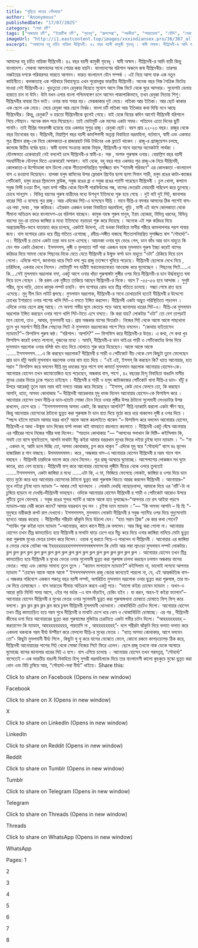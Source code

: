 ```yaml
---
title: "গুছিয়ে মায়ের পোঁদমারা"
author: "Anonymous"
publishedDate: "17/07/2025"
category: "সেরা চটি"
tags: ["অজাচার চটি", "ইরোটিক চটি", "গৃহবধূ", "গ্রুপসেক্স", "পরকীয়া", "পাছাচোদা", "বৌদি", "সেরা চটি"]
imageUrl: "http://i1.eastcontent.top/images/xxxindiansex.pro/36/367_all_and.jpg"
excerpt: "আমাদের বহু চর্চিত নায়িকা দীপ্তিদেবী। ৪২ বছর বয়সী কামুকী গৃহবধূ । স্বামী অক্ষম। দীপ্তিদেবী-র আদি বাড়ী কিন্তু বাংলাদেশ। সেকথা আপনাদের সাথে শেয়ার করা হয়নি। বাংলাদেশের বরিশাল অঞ্চলে জন্ম দীপ্তিদেবীর।..."
---
```


আমাদের বহু চর্চিত নায়িকা দীপ্তিদেবী। ৪২ বছর বয়সী কামুকী গৃহবধূ । স্বামী অক্ষম।
দীপ্তিদেবী-র আদি বাড়ী কিন্তু বাংলাদেশ। সেকথা আপনাদের সাথে শেয়ার করা হয়নি। বাংলাদেশের বরিশাল অঞ্চলে জন্ম দীপ্তিদেবীর। তারপর নব্বইয়ের দশকে পরিবারসহ ভারতে আগমন।
ভারত বাংলাদেশ যৌন সম্পর্ক । এই নিয়ে আসা যাক এক নতুন কাহিনীতে।
কলকাতাস্থ এক পরিবারে বিবাহসূত্রে এখন পুরোদস্তুর ভারতীয় দীপ্তিদেবী।
অনেক বছর নিজ পৈত্রিক ভিটেয় যাওয়া নেই দীপ্তিদেবী-র।
খুড়তুতো বোন রেনুকার বিয়েতে সুযোগ আসে নিজ ভিটে থেকে ঘুরে আসবার।
সুযোগটা হেলায় হারাতে চান না উনি।
উনি যখন এপার বাংলা পশ্চিমবঙ্গেণ চলে আসেন পাকাপাকিভাবে, তখন রেনুকা নিতান্ত শিশু।
দীপ্তিদেবীর বাবারা তিন ভাই। ওনার বাবা সবার বড়। মেঝকাকার দুই মেয়ে। লতিকা আর ইতিকা। আর ছোট কাকার এক ছেলে এক মেয়ে। মেয়ে রেনুকা আর ছেলে নির্ঝর। 
বাংলা চটি
লতিকা আর ইতিকার কথা দিব্যি মনে আছে দীপ্তিদেবীর। কিন্তু, রেনুকা? ও হয়তো দীপ্তিদেবীকে ভুলেই গেছে।
যাই হোক বিয়ের কদিন আগেই দীপ্তিদেবী বরিশালে গিয়ে পৌছান। অনেক কাল পরে গিয়েছেন। তাই মোটামুটি এক মাসের একটা সফর।
পতিদেব এতো দিনের ছুটি পাননি। তাই দীপ্তির সফরসঙ্গী হয়েছে তার একমাত্র সুপুত্র রাজু।
রেনুকা ছোট। বয়স প্রায় ২২-২৩ বছর।
রাজুর থেকে বছর তিনেকের বড়।
দীপ্তিদেবী, বিয়াল্লিশ বছর বয়সী কামপিপাসী অতৃপ্তা বিবাহিতা ভদ্রমহিলা, বর্তমানে, স্বামী এবং একমাত্র পুত্র শ্রীমান রাজু-কে নিয়ে কোলকাতা-র রাজারহাট নিউ টাউনের এক ফ্ল্যাটে থাকেন । রাজু-র গ্র্যাজুয়েশন চলছে, কলেজে দ্বিতীয় বর্ষের ছাত্র। স্বামী ব্যবসা সংক্রান্ত কাজে নিযুক্ত, দীপ্তিদেবী-র সাথে বয়সের অনেকটাই পার্থক্য । যৌনক্ষমতা একেবারেই নেই বললেই চলে দীপ্তিদেবী-র স্বামী-র। সরু , অশক্ত পুরুষাঙ্গ ওনার। বেয়াল্লিশ বছর বয়সী সহধর্মিনীকে যৌনসুখ দিতে একেবারেই অপারগ।
যাই হোক, বহু বছর পরে একমাত্র পুত্র রাজু-কে নিয়ে দীপ্তিদেবী, কোলকাতা-র উল্টোডাঙ্গা বাস ডিপো থেকে শীততাপনিয়ন্ত্রিত সুসজ্জিত বাস “শ্যামলী পরিবহণ” এর কোলকাতা -বাংলাদেশ বাস এ রওয়ানা দিয়েছেন।
হালকা হলুদ জমিনের উপর ফ্লোরাল প্রিন্টের ছাপা ছাপা সিফন শাড়ী, হলুদ রঙের কাটা-কাজের পেটিকোট, হলুদ রঙের স্লিভলেস ব্লাউজ, সবুজ রঙের ব্রা ও সবুজ রঙের প্যান্টি পরেছেন দীপ্তিদেবী । চুল খোলা, কপালে সবুজ বিন্দী চওড়া টিপ, নরম ফর্সা শরীর থেকে বিদেশী পারফিউমের গন্ধ, বাসের ভেতরটা মোহময়ী পরিবেশ করে তুলেছে। চোখে সানগ্লাস ।
বিভিন্ন বয়সের পুরুষ যাত্রীদের মধ্যে উশখুশ ইতিমধ্যে শুরু হয়ে গেছে । দুই বাই দুই সিট্, জানালার ধারের সিট্ এ বসেছে পুত্র রাজু। আর এদিকের সিট্-এ বসেছেন দীপ্তি । মানে দীপ্তি-র বসবার আসনের ঠিক পাশেই বাস-এর লম্বা ,অথচ , সরু করিডর। এইরকম একজন ডবকা বিবাহিতা ভদ্রমহিলা, থুড়ি , মাগী এই বাসে কোলকাতা থেকে সীমানা অতিক্রম করে বাংলাদেশ-এর বরিশাল যাচ্ছেন। কামুক বয়স্ক পুরুষ মানুষ, ইয়াং ছোকরা, বিভিন্ন ধরনের, বিভিন্ন বয়সের নুনু-রা তাদের জাঙ্গিয়া র মধ্যে ইতিমধ্যে নড়াচড়া শুরু করে দিয়েছে । অনেকে এই সরু করিডর দিয়ে অপ্রয়োজনীয়-ভাবে যাতায়াত করে চলেছে, একটাই উদ্দেশ্য, এই ডবকা বিবাহিতা মাগীর শরীরে কামলালসার পরশ পাবার জন্য। বাস যশোহর রোড ধরে তীব্র গতিতে এগোচ্ছে , রবীন্দ্র-সঙ্গীত বাজছে শীততাপনিয়ন্ত্রিত সুসজ্জিত বাস “সৌহার্দ্য”- এ। দীপ্তিদেবী র চোখে একটা তন্দ্রা ভাব চলে এসেছে। আচমকা ওনার ঘুম ভেঙে গেল, ডান কাঁধ আর ডান বাহুতে কি যেন শক্ত একটা ঠেকলো। ইসসসসস্, লুঙ্গী ও ফুলহাতা শার্ট পরা একজন বয়স্ক মুসলমান পুরুষ ইচ্ছা করেই বাসের করিডর দিয়ে সামনা থেকে পিছনের দিকে যেতে যেতে দীপ্তিদেবী র উন্মুক্ত ফর্সা ডান বাহুতে “ওটা” ঠেকিয়ে দিয়ে চলে গেলো। এদিকে পাশে, জানালার ধারে সিটে বসা পুত্র রাজু ততক্ষণে ঘুমিয়ে পড়েছে।
দীপ্তিদেবী ছেলেকে দেখে নিয়ে , চারিদিকে, একবার দেখে নিলেন। মোটামুটি সব যাত্রীই ফরতফরতফরত আওয়াজ করে ঘুমোচ্ছেন । পিছনের সিটে…..এ কি….সেই মুসলমান ভদ্রলোক বসা, একটু আগে ওনার খাঁড়া পুরুষাঙ্গটা লুঙ্গীর ওপর দিয়ে দীপ্তিদেবী-র ডান উর্দ্ধবাহুতে ঘষা দিয়ে চলে গেছেন । কি রকম এক দৃষ্টিতে তাকিয়ে আছেন দীপ্তিদেবী-র দিকে। বয়স ? -৫৫-৫৬ হবে আন্দাজ । সুপুষ্ট শরীর, মুখে দাড়ি, চোখে কামুক লম্পট চাহনি। বাস যশোহর রোড ধরে তীব্র গতিতে চলেছে। সন্ধ্যা শেষে রাত হয়ে এসেছে। মৃদু নীল ডিম লাইট জ্বলছে। মুসলমান ভদ্রলোক, দীপ্তিদেবী-র সাথে চোখাচোখি হতেই দীপ্তিদেবী র উদ্দেশ্যে চোখের ইশারাতে ওনার পাশের খালি সিট-এ বসতে ইঙ্গিত করলেন। দীপ্তিদেবী একটা অদ্ভুত পরিস্থিতিতে পড়লেন । এদিকে ওনার ছেলে রাজু আছে। সে অবশ্য গভীর ঘুমে কেতড়ে পড়ে আছে জানালার ধারের সিট-এ। দীপ্তি-কে মুসলমান ভদ্রলোক ইঙ্গিত করছেন ওনার পাশে খালি সিট-টাতে এসে বসতে। কি করা যায়? লোকটার “ওটা” তো বেশ তাগড়াই মনে হোলো, তাও , আবার, মুসলমানী যন্ত্র। প্রায় অন্ধকার বাসের ভিতরটা। নিজের সিট্ থেকে আস্তে আস্তে পাছাখানা তুলে খুব সন্তর্পণে দীপ্তি ঠিক পেছনের সিটে ঐ মুসলমান ভদ্রলোকের পাশে গিয়ে বসলেন।
“কোথায় যাইতাসেন ম্যাডাম?”– ফিসফিস পুরুষ কন্ঠ।
“বরিশাল। আপনি?” — ফিসফিস করে দীপ্তিদেবী-র উত্তর। এ কথা, সে কথা খুব ফিসফিস করেই চলতে লাগলো, দুজনের মধ্যে । অমনি, দীপ্তিদেবী-র ডান থাইএর শাড়ী ও পেটিকোটের উপর দিয়ে মুসলমান ভদ্রলোক ওনার বলিষ্ঠ বাম হাত দিয়ে বোলাতে শুরু করে দিয়েছেন। আস্তে আস্তে আস্তে …….ইসসসসসস…..এ কি করছেন ভদ্রলোক? দীপ্তিদেবী র শাড়ী ও পেটিকোট নীচ থেকে বেশ কিছুটা তুলে ফেলেছেন প্রায় ডান হাঁটু অবধি মুসলমান ভদ্রলোক ওনার বাম হাত দিয়ে । “এই এই, ইসসস্ কি করছেন কি? ধ্যাত আনোয়ার, হাত সরান ” ফিসফিস করে বললেন দীপ্তি মৃদু ধমকের সুরে পাশে বসা কামার্ত মুসলমান ভদ্রলোক আনোয়ার হোসেন-কে।
আনোয়ার হোসেন তখন কামোত্তেজিত হয়ে পড়েছেন, অন্ধকার বাস, পাশে , ৪২ বছরের হিন্দু বিবাহিতা বাঙালি মাগীর গুদের চেরার ভিতর ঢুকে পড়তে চাইছেন । দীপ্তিদেবী র শাড়ী ও হলুদ কাটাকাজের পেটিকোট খানা দীপ্তি-র ডান- হাঁটু র উপরে আরেকটু তুলে নরম নরম থাই মলতে আরম্ভ করে দিয়েছে । “ইসসস্, কেউ দেখে ফেলবে তো, কি করছেন আপনি, ধ্যাত, অসভ্য কোথাকার “– দীপ্তিদেবী আরেকবার মৃদু ধমক দিলেন আনোয়ার হোসেন-কে ফিসফিস করে । আনোয়ার হোসেন তখন দীপ্তি-র ডান-হাতটা সোজা টেনে নিয়ে ওনার লুঙ্গীর উপর ঠাটানো সুলেমানী লেওড়াটার উপর রাখলেন, চেপে ধরে । “ইসসসসসসসষ্ অসভ্য একটা, কি করছেন আপনি?” দীপ্তি ন্যাকামি করলো একটা ক্ষীণ স্বরে, কিন্তু আনোয়ার হোসেনের ঠাটানো ছুন্নত করা পুরুষাঙ্গ টা ডান হাত দিয়ে মুঠো করে ধরে থাকলেন লুঙ্গী র ওপর দিয়ে ।
“পছন্দ হইসে ম্যাডাম আমার যন্তর খান্? আস্তে আস্তে কচলাইতে থাকেন “– ফিসফিস করে বললেন আনোয়ার হোসেন, দীপ্তিদেবী-র আধা -উন্মুক্ত ডান দিকের ফর্সা লদকা থাই বামহাতে কচলাতে কচলাতে । দীপ্তিদেবী একটু ঘেঁষে আনোয়ার এর শরীরের সাথে নিজের শরীর ঘষা দিলেন। “শয়তান কোথাকার “—
“আপনের গলাখান কি মিষ্টি– কইসিলাম কি, সবাই তো বাসে ঘুমাইতাসে, আপনি মাথাটা নীচু কইরা আমার যন্তরখান মুখের ভিতর লইয়া চুইষা দ্যান ম্যাডাম । “–
“না , একদম না, আমি ডলে দিচ্ছি তো, অসভ্য কোথাকার, চুপ করে থাকুন ”
এদিকে মৃদু স্বরে “সৌহার্দ্য” বাসে ডঃ ভূপেন হাজারিকা র গান বাজছে।
উমমমমমমমম। করে , অন্ধকার বাস-এ আনোয়ার হোসেন দীপ্তিদেবী র নরম গালে গাল ঘষছেন । দীপ্তিদেবী চারদিকে ভালো করে দেখে নিলেন। পুত্র রাজু অঘোরে ঘুমোচ্ছে। আশেপাশের লোকজন সব ঘুমে কাতর, রাত বেশ হয়েছে। দীপ্তিদেবী ফস্ করে আনোয়ার হোসেনের লুঙ্গীটা নীচের থেকে ওপরে তুলতেই …….ইসসসসসস, একটা জাঙ্গিয়া র মধ্যে ……এটা কি, এ মা, ভিজিয়ে ফেলেছে লোকটা, জাঙ্গিয়া র ওপর দিয়ে ডান হাতে মুঠো করে ধরে আনোয়ার হোসেনের ঠাটানো ছুন্নত করা পুরুষাঙ্গ খিচতে আরম্ভ করলেন দীপ্তিদেবী । আনোয়ার–” মুখে লইয়া চুইষা দ্যান ম্যাডাম “– আবার সেই ঘ্যানঘ্যান । লোকটা দেখছি নাছোড়বান্দা, আমাকে দিয়ে ওর ‘নটি’-টা না চুষিয়ে ছাড়বে না দেখছি–দীপ্তিদেবী ভাবছেন। ওদিকে আনোয়ার হোসেন দীপ্তিদেবী র শাড়ী ও পেটিকোট আরোও উপরে গুটিয়ে তুলে ফেলেছে । সবুজ রঙের সুন্দর প্যান্টি র আস্তে আস্তে হাত বুলাচ্ছেন–“আপনার তো রস আইয়া পড়সে ম্যাডাম–আর দেরী করেন ক্যান? আমার যন্তরখান মুখ লন । চুইষা দ্যান ম্যাডাম ।”—
“কি অসভ্য আপনি – ছি ছি “- মৃদুস্বরে নারীকন্ঠে কপট রাগ দেখানো। ইসসসসসস, মুসলমান লোকটা দীপ্তিদেবী র সবুজ প্যান্টির ওপর দিয়ে গুদুসোনাটা ছানতে আরম্ভ করেছে । দীপ্তিদেবীর শরীরটা ঝাঁকুনি দিয়ে উঠলো যেন। “হাত সরান প্লিজ”
কে কার কথা শোনে? “স্যাকিং শুরু কইরা দ্যান ম্যাডাম “–আনোয়ার, কানে কানে দীপ্তি কে বললেন।
আর কিছু করা গেলো না। আনোয়ার হোসেন তখন তীব্র কামতাড়িত হয়ে দীপ্তিদেবী র মাথাটা ঘাড়ে চেপে ধরে নীচু করে দিয়ে ওনার জাঙ্গিয়া নামিয়ে মোটা ছুন্নত করা পুরুষাঙ্গ মুখের ভেতর চালান করে দিলেন। ওয়াক থু করতে গিয়ে-ও পারলেন না দীপ্তিদেবী । আনোয়ার এর জাঙ্গিয়া র ভেতর থেকে বোটকা গন্ধ ইহহহহহহহহসসসসসসসষষসসসস কি মোটা আর লম্বা ল্যাওড়া মুসলমান লম্পট লোকটার। ক্লপ ক্লপ ক্লপ ক্লপ ক্লপ ক্লপ ক্লপ ক্লপ ক্লপ ক্লপ ক্লপ ক্লপ ক্লপ ক্লপ ক্লপ ক্লপ ক্লপ ক্লপ ক্লপ ।
আনোয়ার হোসেন তখন তীব্র কামতাড়িত হয়ে দীপ্তিদেবী র মুখের ভেতর ওনার সুলেমানী ছুন্নত করা পুরুষাঙ্গ চালনা করছেন চলমান অন্ধকার বাসের ভেতর। পাছা এবং কোমড় সামান্য তুলে তুলে । “ক্যামন লাগতাসে ম্যাডাম?” কইসিলাম না, ভালোই লাগবো আপনার ম্যাডাম ” “চোষেন আস্তে আস্তে আস্তে ”
ইসসসসষসসসস
রাজু বেচারা জানতেই পারলো না, যে, এই আন্তর্জাতিক বাস-এ অন্ধকার পরিবেশে একজন পঞ্চান্ন বছর বয়সী লম্পট, অপরিচিত মুসলমান ভদ্রলোক ওনার ছুন্নত করা পুরুষাঙ্গ, তার মা-কে দিয়ে চোষাচ্ছেন ।
বাস ভারতের সীমান্ত অতিক্রম করবে একটু পরে।
“ভালো কইরা চোষেন ম্যাডাম । অখন-ও আরো কুড়ি মিনিট সময় আসে, এইর পর বর্ডার -এ বাস দাঁড়াইব, চেকিং হইব । যা করন, অহন-ই কইরা ফ্যালান”– আনোয়ার হোসেন দীপ্তিদেবী র মুখের ভেতর ওনার সুলেমানী ছুন্নত করা পুরুষাঙ্গখানা চোষাতে চোষাতে ফিস্ ফিস্ করে বললো। ক্লব ক্লব ক্লব ক্লব ক্লব করে চুষল দীপ্তিদেবী মুসলমানী ধোনখানা। থোকাবিচিটা চেটেও দিলো। আনোয়ার হোসেন তখন তীব্র কামতাড়িত হয়ে পরম সুখে দীপ্তিদেবী র মাথাটা চেপে ধরে ধোন ও থোকাবিচিটা চোষাচ্ছে। এর পর , দীপ্তিদেবী জীভের ডগা দিয়ে আনোয়ারের ছুন্নত করা পুরুষাঙ্গের মুন্ডিটার চেরাটাতে একটা গভীর চাটন দিলো। “আহহহহহহহহ্ –করতাসেন কি ম্যাডাম, আহহহহহহহহহ্, পারতাসি না , আহহহহহহহহ্”- বলে শরীরটা ঝাঁকুনি দিয়ে ভলাত ভলাত করে একদলা থকথকে গরম 
বীর্য্য
 উদ্গীরণ করে ফেললো দীপ্তি-র মুখের ভেতর ।
“ধ্যাত্ অসভ্য কোথাকার, আগে বলবেন তো”- কিছুটা মুসলমানী বীর্য্য গিলে , কিছুটা থু থু করে বাসের মেঝেতে ফেলে, কোনো রকমে কাপড়চোপড় ঠিক করে, দীপ্তিদেবী আনোয়ারের পাশের সিট্ থেকে সোজা নিজের সিটে ফিরে এলেন। ছেলে রাজু তখনো নাক ডেকে অঘোরে ঘুমোচ্ছে বাসের জানালার ধারের সিট্ এ বসে। বাস এগিয়ে চলেছে । আনোয়ার হোসেন তখন পরমতৃপ্ত, “সৌহার্দ্য” বাসেতেই – এক ভারতীয় বাঙালী বিবাহিতা হিন্দু সুন্দরী ভদ্রমহিলাকে দিয়ে তার বাংলাদেশী কালো কুচকুচে মুস্কো ছুন্নত করা ধোন এবং বিচি চুষিয়ে আর, “সৌহার্দ্য-ভরা বীর্য্য” খাইয়ে।
Share this:


Click to share on Facebook (Opens in new window)


Facebook




Click to share on X (Opens in new window)


X




Click to share on LinkedIn (Opens in new window)


LinkedIn




Click to share on Reddit (Opens in new window)


Reddit




Click to share on Tumblr (Opens in new window)


Tumblr




Click to share on Telegram (Opens in new window)


Telegram




Click to share on Threads (Opens in new window)


Threads




Click to share on WhatsApp (Opens in new window)


WhatsApp


Pages: 
1
 
2
 
3
 
4
 
5
 
6
 
7
 
8
